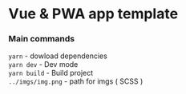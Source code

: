 # Vue &amp; PWA app template

### Main commands

```yarn``` - dowload dependencies  
```yarn dev``` - Dev mode  
```yarn build``` - Build project  
```../imgs/img.png``` - path for imgs ( SCSS )  